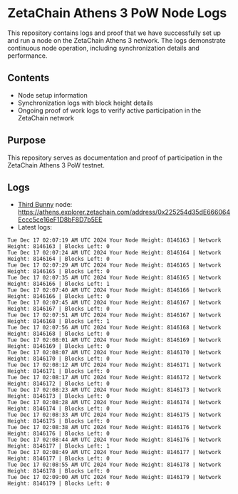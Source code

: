 # ZetaChain Athens 3 PoW Node Logs
This repository contains logs and proof that we have successfully set up and run a node on the ZetaChain Athens 3 network. The logs demonstrate continuous node operation, including synchronization details and performance.

## Contents
- Node setup information
- Synchronization logs with block height details
- Ongoing proof of work logs to verify active participation in the ZetaChain network

## Purpose
This repository serves as documentation and proof of participation in the ZetaChain Athens 3 PoW testnet.

## Logs

- [Third Bunny](https://thirdbunny.xyz/) node: https://athens.explorer.zetachain.com/address/0x225254d35dE666064Eccc5ce16eF1D8bF8D7b5EE
- Latest logs:
```
Tue Dec 17 02:07:19 AM UTC 2024 Your Node Height: 8146163 | Network Height: 8146163 | Blocks Left: 0
Tue Dec 17 02:07:24 AM UTC 2024 Your Node Height: 8146164 | Network Height: 8146164 | Blocks Left: 0
Tue Dec 17 02:07:29 AM UTC 2024 Your Node Height: 8146165 | Network Height: 8146165 | Blocks Left: 0
Tue Dec 17 02:07:35 AM UTC 2024 Your Node Height: 8146165 | Network Height: 8146166 | Blocks Left: 1
Tue Dec 17 02:07:40 AM UTC 2024 Your Node Height: 8146166 | Network Height: 8146166 | Blocks Left: 0
Tue Dec 17 02:07:45 AM UTC 2024 Your Node Height: 8146167 | Network Height: 8146167 | Blocks Left: 0
Tue Dec 17 02:07:51 AM UTC 2024 Your Node Height: 8146167 | Network Height: 8146168 | Blocks Left: 1
Tue Dec 17 02:07:56 AM UTC 2024 Your Node Height: 8146168 | Network Height: 8146168 | Blocks Left: 0
Tue Dec 17 02:08:01 AM UTC 2024 Your Node Height: 8146169 | Network Height: 8146169 | Blocks Left: 0
Tue Dec 17 02:08:07 AM UTC 2024 Your Node Height: 8146170 | Network Height: 8146170 | Blocks Left: 0
Tue Dec 17 02:08:12 AM UTC 2024 Your Node Height: 8146171 | Network Height: 8146171 | Blocks Left: 0
Tue Dec 17 02:08:17 AM UTC 2024 Your Node Height: 8146172 | Network Height: 8146172 | Blocks Left: 0
Tue Dec 17 02:08:23 AM UTC 2024 Your Node Height: 8146173 | Network Height: 8146173 | Blocks Left: 0
Tue Dec 17 02:08:28 AM UTC 2024 Your Node Height: 8146174 | Network Height: 8146174 | Blocks Left: 0
Tue Dec 17 02:08:33 AM UTC 2024 Your Node Height: 8146175 | Network Height: 8146175 | Blocks Left: 0
Tue Dec 17 02:08:38 AM UTC 2024 Your Node Height: 8146176 | Network Height: 8146176 | Blocks Left: 0
Tue Dec 17 02:08:44 AM UTC 2024 Your Node Height: 8146176 | Network Height: 8146177 | Blocks Left: 1
Tue Dec 17 02:08:49 AM UTC 2024 Your Node Height: 8146177 | Network Height: 8146177 | Blocks Left: 0
Tue Dec 17 02:08:55 AM UTC 2024 Your Node Height: 8146178 | Network Height: 8146178 | Blocks Left: 0
Tue Dec 17 02:09:00 AM UTC 2024 Your Node Height: 8146179 | Network Height: 8146179 | Blocks Left: 0
```
